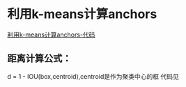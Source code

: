 # 利用k-means计算anchors
[利用k-means计算anchors-代码](https://blog.csdn.net/hrsstudy/article/details/71173305?utm_source=itdadao&utm_medium=referral#__NO_LINK_PROXY__)
## 距离计算公式：
d = 1 - IOU(box,centroid),centroid是作为聚类中心的框
代码见
